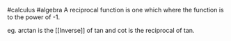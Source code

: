 #calculus #algebra
A reciprocal function is one which where the function is to the power of -1.

eg. arctan is the [[Inverse]] of tan and cot is the reciprocal of tan.